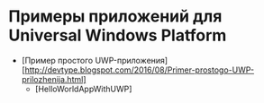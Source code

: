 # Примеры приложений для Universal Windows Platform

  - [Пример простого UWP-приложения][http://devtype.blogspot.com/2016/08/Primer-prostogo-UWP-prilozhenija.html]
      - [HelloWorldAppWithUWP]

